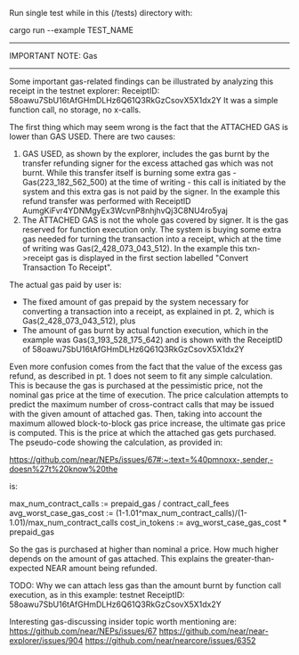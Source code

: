 Run single test while in this (/tests) directory with:

cargo run --example TEST_NAME

*******************
IMPORTANT NOTE: Gas
*******************

Some important gas-related findings can be illustrated by analyzing this receipt in the testnet explorer:
ReceiptID: 58oawu7SbU16tAfGHmDLHz6Q61Q3RkGzCsovX5X1dx2Y
It was a simple function call, no storage, no x-calls.

The first thing which may seem wrong is the fact that the ATTACHED GAS is lower than GAS USED. There are two
causes:
1. GAS USED, as shown by the explorer, includes the gas burnt by the transfer refunding signer for the excess 
attached gas which was not burnt. While this transfer itself is burning some extra gas - Gas(223_182_562_500) 
at the time of writing -  this call is initiated by the system and this extra gas is not paid by the signer.
In the example this refund transfer was performed with ReceiptID AumgKiFvr4YDNMgyEx3WcvnP8nhjhvQj3C8NU4ro5yaj
2. The ATTACHED GAS is not the whole gas covered by signer. It is the gas reserved for function execution only. 
The system is buying some extra gas needed for turning the transaction into a receipt, which at the time of 
writing was Gas(2_428_073_043_512). In the example this txn->receipt gas is displayed in the first section 
labelled "Convert Transaction To Receipt".

The actual gas paid by user is:
- The fixed amount of gas prepaid by the system necessary for converting a transaction into a receipt, as
explained in pt. 2, which is Gas(2_428_073_043_512), plus
- The amount of gas burnt by actual function execution, which in the example was Gas(3_193_528_175_642) and
is shown with the ReceiptID of 58oawu7SbU16tAfGHmDLHz6Q61Q3RkGzCsovX5X1dx2Y

Even more confusion comes from the fact that the value of the excess gas refund, as described in pt. 1 does
not seem to fit any simple calculation. This is because the gas is purchased at the pessimistic price, not 
the nominal gas price at the time of execution. The price calculation attempts to predict the maximum number
of cross-contract calls that may be issued with the given amount of attached gas. Then, taking into account
the maximum allowed block-to-block gas price increase, the ultimate gas price is computed. This is the price
at which the attached gas gets purchased. The pseudo-code showing the calculation, as provided in:

https://github.com/near/NEPs/issues/67#:~:text=%40pmnoxx-,sender,-doesn%27t%20know%20the

is:

max_num_contract_calls := prepaid_gas / contract_call_fees
avg_worst_case_gas_cost := (1-1.01^max_num_contract_calls)/(1-1.01)/max_num_contract_calls
cost_in_tokens := avg_worst_case_gas_cost * prepaid_gas

So the gas is purchased at higher than nominal a price. How much higher depends on the amount of gas attached.
This explains the greater-than-expected NEAR amount being refunded.

TODO: Why we can attach less gas than the amount burnt by function call execution, as in this example:
testnet ReceiptID: 58oawu7SbU16tAfGHmDLHz6Q61Q3RkGzCsovX5X1dx2Y


Interesting gas-discussing insider topic worth mentioning are:
https://github.com/near/NEPs/issues/67
https://github.com/near/near-explorer/issues/904
https://github.com/near/nearcore/issues/6352

